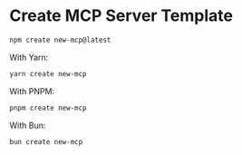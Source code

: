 # Create MCP Server Template

```bash
npm create new-mcp@latest
```

With Yarn:

```bash
yarn create new-mcp
```

With PNPM:

```bash
pnpm create new-mcp
```

With Bun:

```bash
bun create new-mcp
```
